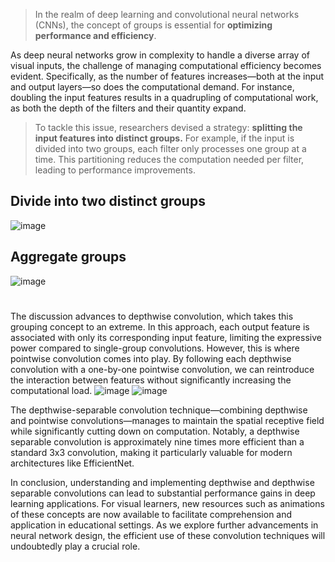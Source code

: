 > In the realm of deep learning and convolutional neural networks (CNNs), the concept of groups is essential for **optimizing performance and efficiency**.

As deep neural networks grow in complexity to handle a diverse array of visual inputs, the challenge of managing computational efficiency becomes evident. Specifically, as the number of features increases—both at the input and output layers—so does the computational demand. For instance, doubling the input features results in a quadrupling of computational work, as both the depth of the filters and their quantity expand.

> To tackle this issue, researchers devised a strategy: **splitting the input features into distinct groups.** For example, if the input is divided into two groups, each filter only processes one group at a time. This partitioning reduces the computation needed per filter, leading to performance improvements.
## Divide into two distinct groups
![image](https://github.com/user-attachments/assets/605ef52c-e23e-42ec-835e-69557753e1af)

## Aggregate groups
![image](https://github.com/user-attachments/assets/a43735ac-818f-4bec-8553-ddc8696b2628)


# 
The discussion advances to depthwise convolution, which takes this grouping concept to an extreme. In this approach, each output feature is associated with only its corresponding input feature, limiting the expressive power compared to single-group convolutions. However, this is where pointwise convolution comes into play. By following each depthwise convolution with a one-by-one pointwise convolution, we can reintroduce the interaction between features without significantly increasing the computational load.
![image](https://github.com/user-attachments/assets/ef2175f1-bd8e-4b1a-917f-8c630ced2311)
![image](https://github.com/user-attachments/assets/7ae608a7-0c00-4a61-80e5-4ca1cb8efa9e)

The depthwise-separable convolution technique—combining depthwise and pointwise convolutions—manages to maintain the spatial receptive field while significantly cutting down on computation. Notably, a depthwise separable convolution is approximately nine times more efficient than a standard 3x3 convolution, making it particularly valuable for modern architectures like EfficientNet.

In conclusion, understanding and implementing depthwise and depthwise separable convolutions can lead to substantial performance gains in deep learning applications. For visual learners, new resources such as animations of these concepts are now available to facilitate comprehension and application in educational settings. As we explore further advancements in neural network design, the efficient use of these convolution techniques will undoubtedly play a crucial role.
